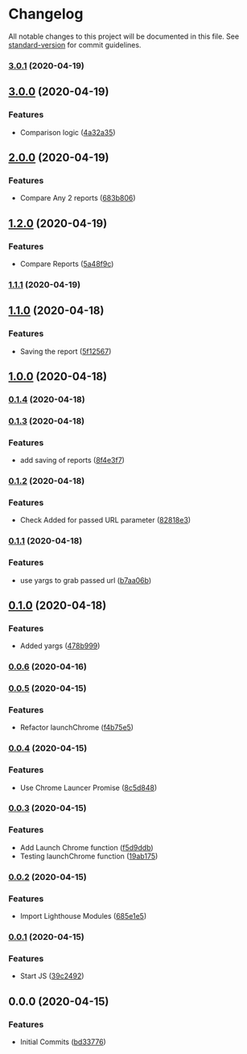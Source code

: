 # Changelog

All notable changes to this project will be documented in this file. See [standard-version](https://github.com/conventional-changelog/standard-version) for commit guidelines.

### [3.0.1](https://github.com/andyfarmerTUISHG/lighthouse-compare-tool/compare/v3.0.0...v3.0.1) (2020-04-19)

## [3.0.0](https://github.com/andyfarmerTUISHG/lighthouse-compare-tool/compare/v2.0.0...v3.0.0) (2020-04-19)


### Features

* Comparison logic ([4a32a35](https://github.com/andyfarmerTUISHG/lighthouse-compare-tool/commit/4a32a35f1e901049fbbd3ad2311dddea669db995))

## [2.0.0](https://github.com/andyfarmerTUISHG/lighthouse-compare-tool/compare/v1.2.0...v2.0.0) (2020-04-19)


### Features

* Compare Any 2 reports ([683b806](https://github.com/andyfarmerTUISHG/lighthouse-compare-tool/commit/683b8060db2f7eb65f73bc154f5d06050f08f48c))

## [1.2.0](https://github.com/andyfarmerTUISHG/lighthouse-compare-tool/compare/v1.1.1...v1.2.0) (2020-04-19)


### Features

* Compare Reports ([5a48f9c](https://github.com/andyfarmerTUISHG/lighthouse-compare-tool/commit/5a48f9c0f8589528830d9d506f945665b8175889))

### [1.1.1](https://github.com/andyfarmerTUISHG/lighthouse-compare-tool/compare/v1.1.0...v1.1.1) (2020-04-19)

## [1.1.0](https://github.com/andyfarmerTUISHG/lighthouse-compare-tool/compare/v1.0.0...v1.1.0) (2020-04-18)


### Features

* Saving the report ([5f12567](https://github.com/andyfarmerTUISHG/lighthouse-compare-tool/commit/5f125671967f13569f03817c31a52cb5ebb6bb3e))

## [1.0.0](https://github.com/andyfarmerTUISHG/lighthouse-compare-tool/compare/v0.1.4...v1.0.0) (2020-04-18)

### [0.1.4](https://github.com/andyfarmerTUISHG/lighthouse-compare-tool/compare/v0.1.3...v0.1.4) (2020-04-18)

### [0.1.3](https://github.com/andyfarmerTUISHG/lighthouse-compare-tool/compare/v0.1.2...v0.1.3) (2020-04-18)


### Features

* add saving of reports ([8f4e3f7](https://github.com/andyfarmerTUISHG/lighthouse-compare-tool/commit/8f4e3f79ef63898c811463846adef955fc0ea9e9))

### [0.1.2](https://github.com/andyfarmerTUISHG/lighthouse-compare-tool/compare/v0.1.1...v0.1.2) (2020-04-18)


### Features

* Check Added for passed URL parameter ([82818e3](https://github.com/andyfarmerTUISHG/lighthouse-compare-tool/commit/82818e3ad95b976d17ea1b84650e82d0cb6d121b))

### [0.1.1](https://github.com/andyfarmerTUISHG/lighthouse-compare-tool/compare/v0.1.0...v0.1.1) (2020-04-18)


### Features

* use yargs to grab passed url ([b7aa06b](https://github.com/andyfarmerTUISHG/lighthouse-compare-tool/commit/b7aa06beccf1f06acbbbe162fb966f24c4dbc6a8))

## [0.1.0](https://github.com/andyfarmerTUISHG/lighthouse-compare-tool/compare/v0.0.6...v0.1.0) (2020-04-18)


### Features

* Added yargs ([478b999](https://github.com/andyfarmerTUISHG/lighthouse-compare-tool/commit/478b9990d5ff713610cd70560356f81f1269c968))

### [0.0.6](https://github.com/andyfarmerTUISHG/lighthouse-compare-tool/compare/v0.0.5...v0.0.6) (2020-04-16)

### [0.0.5](https://github.com/andyfarmerTUISHG/lighthouse-compare-tool/compare/v0.0.4...v0.0.5) (2020-04-15)


### Features

* Refactor launchChrome ([f4b75e5](https://github.com/andyfarmerTUISHG/lighthouse-compare-tool/commit/f4b75e504d279b22b0b94669b98f6fef1d414bfa))

### [0.0.4](https://github.com/andyfarmerTUISHG/lighthouse-compare-tool/compare/v0.0.3...v0.0.4) (2020-04-15)


### Features

* Use Chrome Launcer Promise ([8c5d848](https://github.com/andyfarmerTUISHG/lighthouse-compare-tool/commit/8c5d848a0593bb47c54b7f78848f8a3728672a75))

### [0.0.3](https://github.com/andyfarmerTUISHG/lighthouse-compare-tool/compare/v0.0.2...v0.0.3) (2020-04-15)


### Features

* Add Launch Chrome function ([f5d9ddb](https://github.com/andyfarmerTUISHG/lighthouse-compare-tool/commit/f5d9ddb5c9661186392f078a08dda36ec387fa60))
* Testing launchChrome function ([19ab175](https://github.com/andyfarmerTUISHG/lighthouse-compare-tool/commit/19ab175b9e1a758775ce4c5e6b878c04eb356165))

### [0.0.2](https://github.com/andyfarmerTUISHG/lighthouse-compare-tool/compare/v0.0.1...v0.0.2) (2020-04-15)


### Features

* Import Lighthouse Modules ([685e1e5](https://github.com/andyfarmerTUISHG/lighthouse-compare-tool/commit/685e1e577b9eaa5a4d8648d1cc0cf679caeb7349))

### [0.0.1](https://github.com/andyfarmerTUISHG/lighthouse-compare-tool/compare/v0.0.0...v0.0.1) (2020-04-15)


### Features

* Start JS ([39c2492](https://github.com/andyfarmerTUISHG/lighthouse-compare-tool/commit/39c2492b91af119874ab85d351cec7af6776f88e))

## 0.0.0 (2020-04-15)


### Features

* Initial Commits ([bd33776](https://github.com/andyfarmerTUISHG/lighthouse-compare-tool/commit/bd33776a4ed75192f112b960944d7656b96a154c))
